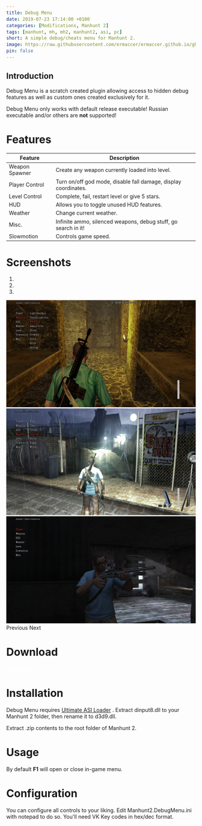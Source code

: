 ```yaml
---
title: Debug Menu
date: 2019-07-23 17:14:00 +0100
categories: [Modifications, Manhunt 2]
tags: [manhunt, mh, mh2, manhunt2, asi, pc]   
short: A simple debug/cheats menu for Manhunt 2.
image: https://raw.githubusercontent.com/ermaccer/ermaccer.github.io/gh-pages/assets/mods/mh2/menu/preview.jpg
pin: false
---
```


## Introduction
Debug Menu is a scratch created plugin allowing access to hidden debug features as well as custom ones created exclusively for it.


<div class="alert bg-dark">
Debug Menu only works with default release executable!
Russian executable and/or others are <b>not</b> supported!
</div>


# Features

| Feature | Description |
| --- | --- |
|Weapon Spawner| Create any weapon currently loaded into level. |
|Player Control| Turn on/off god mode, disable fall damage, display coordinates. |
|Level Control| Complete, fail, restart level or give 5 stars. |
|HUD| Allows you to toggle unused HUD features.|
|Weather| Change current weather.|
|Misc.| Infinite ammo, silenced weapons, debug stuff, go search in it!|
|Slowmotion| Controls game speed.|

# Screenshots

<div id="carouselScreenshots" class="carousel slide" data-ride="carousel">
  <ol class="carousel-indicators">
    <li data-target="#carouselScreenshots" data-slide-to="0" class="active"></li>
    <li data-target="#carouselScreenshots" data-slide-to="1"></li>
    <li data-target="#carouselScreenshots" data-slide-to="2"></li>
  </ol>
  <div class="carousel-inner">
    <div class="carousel-item active">
      <img class="d-block w-100" src="https://raw.githubusercontent.com/ermaccer/ermaccer.github.io/gh-pages/assets/mods/mh2/menu/1.jpg">
    </div>
    <div class="carousel-item">
      <img class="d-block w-100" src="https://raw.githubusercontent.com/ermaccer/ermaccer.github.io/gh-pages/assets/mods/mh2/menu/2.jpg">
    </div>
    <div class="carousel-item">
      <img class="d-block w-100" src="https://raw.githubusercontent.com/ermaccer/ermaccer.github.io/gh-pages/assets/mods/mh2/menu/3.jpg">
    </div>
  </div>
  <a class="carousel-control-prev" href="#carouselScreenshots" style="text-decoration: none;" role="button" data-slide="prev">
    <span class="carousel-control-prev-icon" aria-hidden="true"></span>
    <span class="sr-only">Previous</span>
  </a>
  <a class="carousel-control-next" href="#carouselScreenshots" style="text-decoration: none;" role="button" data-slide="next">
    <span class="carousel-control-next-icon" aria-hidden="true"></span>
    <span class="sr-only">Next</span>
  </a>
</div>

# Download

<a class="btn btn-block btn-dark bg-dark text-gray btn-lg" style="color: white;" href="https://github.com/ermaccer/Manhunt2.DebugMenu/releases/latest/download/MH2DebugMenu.zip" role="button">
<i class="fas fa-download"></i>
Download
</a>


# Installation 

Debug Menu requires [Ultimate ASI Loader](https://github.com/ThirteenAG/Ultimate-ASI-Loader/releases) .
Extract dinput8.dll to your Manhunt 2 folder, then rename it to d3d9.dll.

Extract .zip contents to the root folder of Manhunt 2.


# Usage

By default **F1**  will open or close in-game menu.


# Configuration
You can configure all controls to your liking.
Edit Manhunt2.DebugMenu.ini with notepad to do so.
You'll need VK Key codes in hex/dec format.

